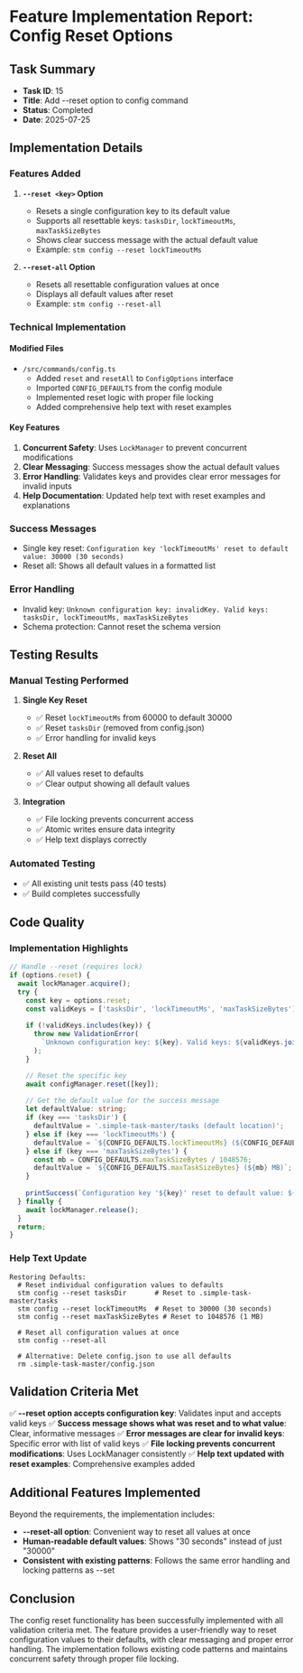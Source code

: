 # Feature Implementation Report: Config Reset Options

## Task Summary
- **Task ID**: 15
- **Title**: Add --reset option to config command
- **Status**: Completed
- **Date**: 2025-07-25

## Implementation Details

### Features Added

1. **`--reset <key>` Option**
   - Resets a single configuration key to its default value
   - Supports all resettable keys: `tasksDir`, `lockTimeoutMs`, `maxTaskSizeBytes`
   - Shows clear success message with the actual default value
   - Example: `stm config --reset lockTimeoutMs`

2. **`--reset-all` Option**
   - Resets all resettable configuration values at once
   - Displays all default values after reset
   - Example: `stm config --reset-all`

### Technical Implementation

#### Modified Files
- `/src/commands/config.ts`
  - Added `reset` and `resetAll` to `ConfigOptions` interface
  - Imported `CONFIG_DEFAULTS` from the config module
  - Implemented reset logic with proper file locking
  - Added comprehensive help text with reset examples

#### Key Features
1. **Concurrent Safety**: Uses `LockManager` to prevent concurrent modifications
2. **Clear Messaging**: Success messages show the actual default values
3. **Error Handling**: Validates keys and provides clear error messages for invalid inputs
4. **Help Documentation**: Updated help text with reset examples and explanations

### Success Messages
- Single key reset: `Configuration key 'lockTimeoutMs' reset to default value: 30000 (30 seconds)`
- Reset all: Shows all default values in a formatted list

### Error Handling
- Invalid key: `Unknown configuration key: invalidKey. Valid keys: tasksDir, lockTimeoutMs, maxTaskSizeBytes`
- Schema protection: Cannot reset the schema version

## Testing Results

### Manual Testing Performed
1. **Single Key Reset**
   - ✅ Reset `lockTimeoutMs` from 60000 to default 30000
   - ✅ Reset `tasksDir` (removed from config.json)
   - ✅ Error handling for invalid keys

2. **Reset All**
   - ✅ All values reset to defaults
   - ✅ Clear output showing all default values

3. **Integration**
   - ✅ File locking prevents concurrent access
   - ✅ Atomic writes ensure data integrity
   - ✅ Help text displays correctly

### Automated Testing
- ✅ All existing unit tests pass (40 tests)
- ✅ Build completes successfully

## Code Quality

### Implementation Highlights
```typescript
// Handle --reset (requires lock)
if (options.reset) {
  await lockManager.acquire();
  try {
    const key = options.reset;
    const validKeys = ['tasksDir', 'lockTimeoutMs', 'maxTaskSizeBytes'];
    
    if (!validKeys.includes(key)) {
      throw new ValidationError(
        `Unknown configuration key: ${key}. Valid keys: ${validKeys.join(', ')}`
      );
    }

    // Reset the specific key
    await configManager.reset([key]);
    
    // Get the default value for the success message
    let defaultValue: string;
    if (key === 'tasksDir') {
      defaultValue = '.simple-task-master/tasks (default location)';
    } else if (key === 'lockTimeoutMs') {
      defaultValue = `${CONFIG_DEFAULTS.lockTimeoutMs} (${CONFIG_DEFAULTS.lockTimeoutMs / 1000} seconds)`;
    } else if (key === 'maxTaskSizeBytes') {
      const mb = CONFIG_DEFAULTS.maxTaskSizeBytes / 1048576;
      defaultValue = `${CONFIG_DEFAULTS.maxTaskSizeBytes} (${mb} MB)`;
    }
    
    printSuccess(`Configuration key '${key}' reset to default value: ${defaultValue}`);
  } finally {
    await lockManager.release();
  }
  return;
}
```

### Help Text Update
```
Restoring Defaults:
  # Reset individual configuration values to defaults
  stm config --reset tasksDir       # Reset to .simple-task-master/tasks
  stm config --reset lockTimeoutMs  # Reset to 30000 (30 seconds)
  stm config --reset maxTaskSizeBytes # Reset to 1048576 (1 MB)
  
  # Reset all configuration values at once
  stm config --reset-all
  
  # Alternative: Delete config.json to use all defaults
  rm .simple-task-master/config.json
```

## Validation Criteria Met

✅ **--reset option accepts configuration key**: Validates input and accepts valid keys
✅ **Success message shows what was reset and to what value**: Clear, informative messages
✅ **Error messages are clear for invalid keys**: Specific error with list of valid keys
✅ **File locking prevents concurrent modifications**: Uses LockManager consistently
✅ **Help text updated with reset examples**: Comprehensive examples added

## Additional Features Implemented

Beyond the requirements, the implementation includes:
- **--reset-all option**: Convenient way to reset all values at once
- **Human-readable default values**: Shows "30 seconds" instead of just "30000"
- **Consistent with existing patterns**: Follows the same error handling and locking patterns as --set

## Conclusion

The config reset functionality has been successfully implemented with all validation criteria met. The feature provides a user-friendly way to reset configuration values to their defaults, with clear messaging and proper error handling. The implementation follows existing code patterns and maintains concurrent safety through proper file locking.